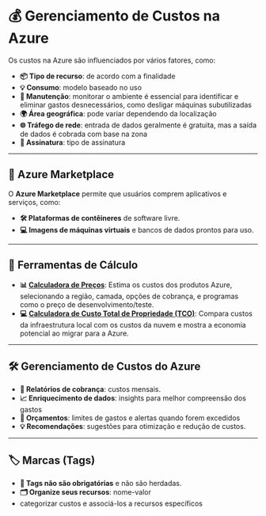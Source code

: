 # 💰 Gerenciamento de Custos na Azure

Os custos na Azure são influenciados por vários fatores, como:

- **📦 Tipo de recurso**: de acordo com a finalidade
- **💡 Consumo**: modelo baseado no uso 
- **🔧 Manutenção**: monitorar o ambiente é essencial para identificar e eliminar gastos desnecessários, como desligar máquinas subutilizadas
- **🌍 Área geográfica**: pode variar dependendo da localização
- **🌐 Tráfego de rede**: entrada de dados geralmente é gratuita, mas a saída de dados é cobrada com base na zona
- **📜 Assinatura**: tipo de assinatura 

---

## 🛒 Azure Marketplace

O **Azure Marketplace** permite que usuários comprem aplicativos e serviços, como:

- **🛠️ Plataformas de contêineres** de software livre.
- **💻 Imagens de máquinas virtuais** e bancos de dados prontos para uso.

---

## 🧮 Ferramentas de Cálculo

- **📊 [Calculadora de Preços](https://azure.microsoft.com/en-us/pricing/calculator/)**: Estima os custos dos produtos Azure, selecionando a região, camada, opções de cobrança, e programas como o preço de desenvolvimento/teste.
- **💻 [Calculadora de Custo Total de Propriedade (TCO)](https://azure.microsoft.com/en-us/pricing/tco/)**: Compara custos da infraestrutura local com os custos da nuvem e mostra a economia potencial ao migrar para a Azure.

---

## 🛠️ Gerenciamento de Custos do Azure

- **📑 Relatórios de cobrança**: custos mensais.
- **📈 Enriquecimento de dados**: insights para melhor compreensão dos gastos
- **💸 Orçamentos**: limites de gastos e alertas quando forem excedidos
- **💡 Recomendações**: sugestões para otimização e redução de custos.

---

## 🏷️ Marcas (Tags)

- **🔖 Tags não são obrigatórias** e não são herdadas.
- **🗂️ Organize seus recursos**: nome-valor 
- categorizar custos e associá-los a recursos específicos

